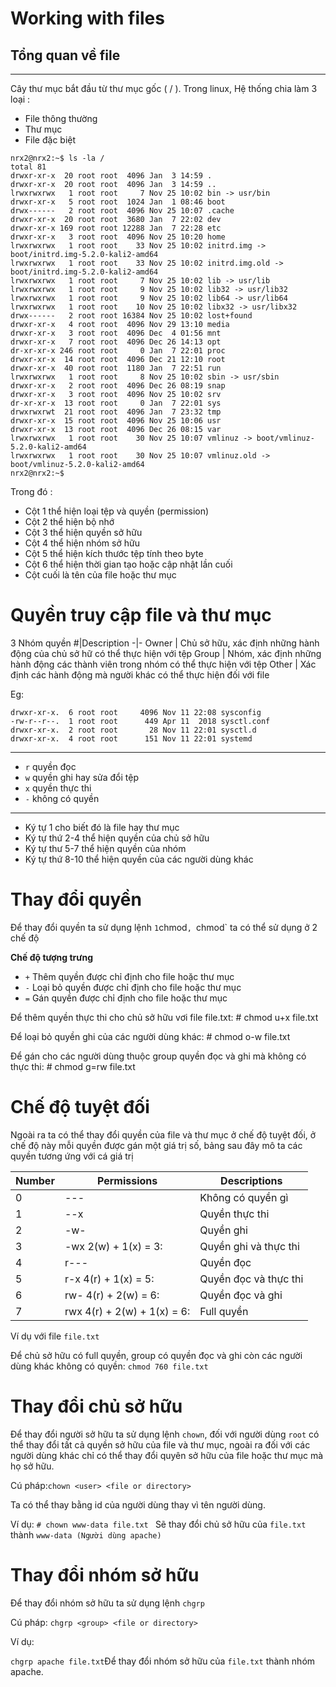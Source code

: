 # Working with files
## Tổng quan về file
---
Cây thư mục bắt đầu từ thư mục gốc ( / ).
Trong linux, Hệ thống chia làm 3 loại :
* File thông thường
* Thư mục
* File đặc biệt
```
nrx2@nrx2:~$ ls -la /
total 81
drwxr-xr-x  20 root root  4096 Jan  3 14:59 .
drwxr-xr-x  20 root root  4096 Jan  3 14:59 ..
lrwxrwxrwx   1 root root     7 Nov 25 10:02 bin -> usr/bin
drwxr-xr-x   5 root root  1024 Jan  1 08:46 boot
drwx------   2 root root  4096 Nov 25 10:07 .cache
drwxr-xr-x  20 root root  3680 Jan  7 22:02 dev
drwxr-xr-x 169 root root 12288 Jan  7 22:28 etc
drwxr-xr-x   3 root root  4096 Nov 25 10:20 home
lrwxrwxrwx   1 root root    33 Nov 25 10:02 initrd.img -> boot/initrd.img-5.2.0-kali2-amd64
lrwxrwxrwx   1 root root    33 Nov 25 10:02 initrd.img.old -> boot/initrd.img-5.2.0-kali2-amd64
lrwxrwxrwx   1 root root     7 Nov 25 10:02 lib -> usr/lib
lrwxrwxrwx   1 root root     9 Nov 25 10:02 lib32 -> usr/lib32
lrwxrwxrwx   1 root root     9 Nov 25 10:02 lib64 -> usr/lib64
lrwxrwxrwx   1 root root    10 Nov 25 10:02 libx32 -> usr/libx32
drwx------   2 root root 16384 Nov 25 10:02 lost+found
drwxr-xr-x   4 root root  4096 Nov 29 13:10 media
drwxr-xr-x   3 root root  4096 Dec  4 01:56 mnt
drwxr-xr-x   7 root root  4096 Dec 26 14:13 opt
dr-xr-xr-x 246 root root     0 Jan  7 22:01 proc
drwxr-xr-x  14 root root  4096 Dec 21 12:10 root
drwxr-xr-x  40 root root  1180 Jan  7 22:51 run
lrwxrwxrwx   1 root root     8 Nov 25 10:02 sbin -> usr/sbin
drwxr-xr-x   2 root root  4096 Dec 26 08:19 snap
drwxr-xr-x   3 root root  4096 Nov 25 10:02 srv
dr-xr-xr-x  13 root root     0 Jan  7 22:01 sys
drwxrwxrwt  21 root root  4096 Jan  7 23:32 tmp
drwxr-xr-x  15 root root  4096 Nov 25 10:06 usr
drwxr-xr-x  13 root root  4096 Dec 26 08:15 var
lrwxrwxrwx   1 root root    30 Nov 25 10:07 vmlinuz -> boot/vmlinuz-5.2.0-kali2-amd64
lrwxrwxrwx   1 root root    30 Nov 25 10:07 vmlinuz.old -> boot/vmlinuz-5.2.0-kali2-amd64
nrx2@nrx2:~$ 
```
Trong đó :
- Cột 1 thể hiện loại tệp và quyền (permission)
- Cột 2 thể hiện bộ nhớ
- Cột 3 thể hiện quyền sở hữu
- Cột 4 thể hiện nhóm sở hữu
- Cột 5 thể hiện kích thước tệp tính theo byte
- Cột 6 thể hiện thời gian tạo hoặc cập nhật lần cuối
- Cột cuối là tên của file hoặc thư mục

# Quyền truy cập file và thư mục
3 Nhóm quyền
#|Description
-|-
Owner | Chủ sở hữu, xác định những hành động của chủ sở hữ có thể thực hiện với tệp
Group | Nhóm, xác định những hành động các thành viên trong nhóm có thể thực hiện với tệp 
Other | Xác định các hành động mà người khác có thể thực hiện đối với file


Eg: 
```
drwxr-xr-x.  6 root root     4096 Nov 11 22:08 sysconfig
-rw-r--r--.  1 root root      449 Apr 11  2018 sysctl.conf
drwxr-xr-x.  2 root root       28 Nov 11 22:01 sysctl.d
drwxr-xr-x.  4 root root      151 Nov 11 22:01 systemd
```
---
- `r` quyền đọc
- `w` quyền ghi hay sửa đổi tệp
- `x` quyền thực thi
- `-` không có quyền
---
- Ký tự 1 cho biết đó là file hay thư mục
- Ký tự thứ 2-4 thể hiện quyền của chủ sở hữu
- Ký tự thư 5-7 thể hiện quyền của nhóm
- Ký tự thứ 8-10 thể hiện quyền của các người dùng khác

# Thay đổi quyền

Để thay đổi quyền ta sử dụng lệnh `1`chmod`, `chmod` ta có thể sử dụng ở 2 chế độ

__Chế độ tượng trưng__

- `+` Thêm quyền được chỉ định cho file hoặc thư mục
- `-` Loại bỏ quyền được chỉ định cho file hoặc thư mục
- `=` Gán quyền được chỉ định cho file hoặc thư mục

Để thêm quyền thực thi cho chủ sở hữu vơi file file.txt: # chmod u+x file.txt

Để loại bỏ quyền ghi của các người dùng khác: # chmod o-w file.txt

Để gán cho các người dùng thuộc group quyền đọc và ghi mà không có thực thi: # chmod g=rw file.txt

# Chế độ tuyệt đối
Ngoài ra ta có thể thay đổi quyền của file và thư mục ở chế độ tuyệt đối, ở chế độ này mỗi quyền được gán một giá trị số, bảng sau đây mô ta các quyền tương ứng với cá giá trị

Number	| Permissions |	Descriptions
-|-|-
0	| ---	|Không có quyền gì
1	| --x	|Quyền thực thi
2	| -w-	|Quyền ghi
3	|-wx	2(w) + 1(x) = 3: |Quyền ghi và thực thi 
4	|r---	|Quyền đọc
5	|r-x	4(r) + 1(x) = 5: |Quyền đọc và thực thi
6	|rw-	4(r) + 2(w) = 6: |Quyền đọc và ghi
7	|rwx	4(r) + 2(w) + 1(x) = 6: |Full quyền

Ví dụ với file `file.txt`

Để chủ sở hữu có full quyền, group có quyền đọc và ghi còn các người dùng khác không có quyền: `chmod 760 file.txt`
# Thay đổi chủ sở hữu
Để thay đổi người sở hữu ta sử dụng lệnh `chown`, đối với người dùng `root` có thể thay đổi tất cả quyền sở hữu của file và thư mục, ngoài ra đối với các người dùng khác chỉ có thể thay đổi quyên sở hữu của file hoặc thư mục mà họ sở hữu.

Cú pháp:`chown <user> <file or directory>`

Ta có thể thay <user> bằng id của người dùng thay vì tên người dùng.

Ví dụ: `# chown www-data file.txt ` Sẽ thay đổi chủ sở hữu của `file.txt `thành `www-data (Người dùng apache)`

# Thay đổi nhóm sở hữu

Để thay đổi nhóm sở hữu ta sử dụng lệnh `chgrp`

Cú pháp: `chgrp <group> <file or directory>`

Ví dụ:

`chgrp apache file.txt`Để thay đổi nhóm sở hữu của `file.txt` thành nhóm apache.